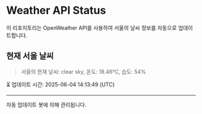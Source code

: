 
# Weather API Status

이 리포지토리는 OpenWeather API를 사용하여 서울의 날씨 정보를 자동으로 업데이트합니다.

## 현재 서울 날씨
> 서울의 현재 날씨: clear sky, 온도: 18.46°C, 습도: 54%

⏳ 업데이트 시간: 2025-06-04 14:13:49 (UTC)

---
자동 업데이트 봇에 의해 관리됩니다.
